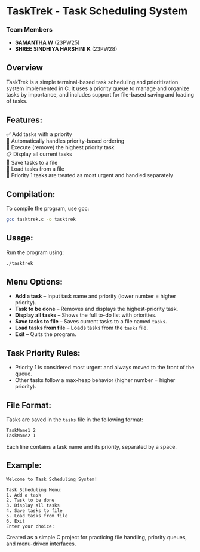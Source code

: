 
# TaskTrek - Task Scheduling System

### Team Members
- **SAMANTHA W** (23PW25)  
- **SHREE SINDHIYA HARSHINI K** (23PW28)

## Overview
TaskTrek is a simple terminal-based task scheduling and prioritization system implemented in C. It uses a priority queue to manage and organize tasks by importance, and includes support for file-based saving and loading of tasks.

## Features:
✅ Add tasks with a priority  <br>
🧠 Automatically handles priority-based ordering  <br>
🔄 Execute (remove) the highest priority task  <br>
📋 Display all current tasks  <br>
💾 Save tasks to a file  <br>
📂 Load tasks from a file  <br>
🧹 Priority 1 tasks are treated as most urgent and handled separately  

## Compilation:
To compile the program, use gcc:

```bash
gcc tasktrek.c -o tasktrek
```

## Usage:
Run the program using:

```bash
./tasktrek
```

## Menu Options:
- **Add a task** – Input task name and priority (lower number = higher priority).  
- **Task to be done** – Removes and displays the highest-priority task.  
- **Display all tasks** – Shows the full to-do list with priorities.  
- **Save tasks to file** – Saves current tasks to a file named `tasks`.  
- **Load tasks from file** – Loads tasks from the `tasks` file.  
- **Exit** – Quits the program.  

## Task Priority Rules:
- Priority 1 is considered most urgent and always moved to the front of the queue.  
- Other tasks follow a max-heap behavior (higher number = higher priority).  

## File Format:
Tasks are saved in the `tasks` file in the following format:
```
TaskName1 2  
TaskName2 1  
```

Each line contains a task name and its priority, separated by a space.

## Example:
```
Welcome to Task Scheduling System!

Task Scheduling Menu:
1. Add a task
2. Task to be done
3. Display all tasks
4. Save tasks to file
5. Load tasks from file
6. Exit
Enter your choice:
```

Created as a simple C project for practicing file handling, priority queues, and menu-driven interfaces.
